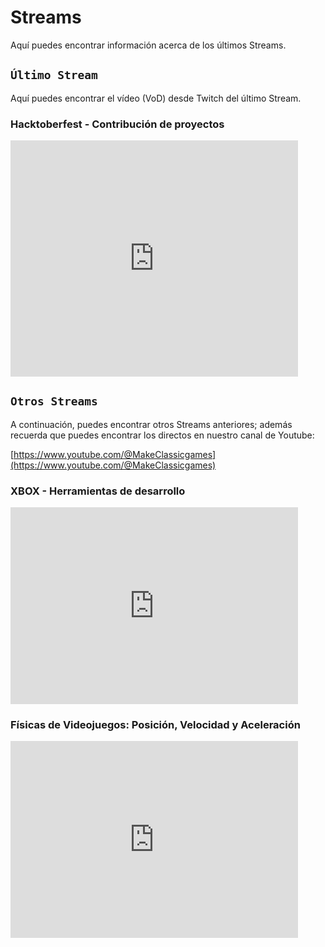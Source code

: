 # Streams

Aquí puedes encontrar información acerca de los últimos Streams.

## ```Último Stream```

Aquí puedes encontrar el vídeo (VoD) desde Twitch del último Stream.

### Hacktoberfest - Contribución de proyectos
<iframe src="https://player.twitch.tv/?video=2581253667&parent=makeclassicgames.dev" frameborder="0" allowfullscreen="true" scrolling="no" height="378" width="460"></iframe>

<p></p>

## ```Otros Streams```

A continuación, puedes encontrar otros Streams anteriores; además recuerda que puedes encontrar los directos en nuestro canal de Youtube:

[https://www.youtube.com/@MakeClassicgames](https://www.youtube.com/@MakeClassicgames)

<p></p>

### XBOX - Herramientas de desarrollo

<iframe width="460" height="315" src="https://www.youtube.com/embed/R5f1_EIvKhc?si=lF9JW4ONxsOyP9k1" title="YouTube video player" frameborder="0" allow="accelerometer; autoplay; clipboard-write; encrypted-media; gyroscope; picture-in-picture; web-share" referrerpolicy="strict-origin-when-cross-origin" allowfullscreen></iframe>



### Físicas de Videojuegos: Posición, Velocidad y Aceleración

<iframe width="460" height="315" src="https://www.youtube.com/embed/MduV7ooQp24?si=76Pf4eWxP4usOiZx" title="YouTube video player" frameborder="0" allow="accelerometer; autoplay; clipboard-write; encrypted-media; gyroscope; picture-in-picture; web-share" referrerpolicy="strict-origin-when-cross-origin" allowfullscreen></iframe>

